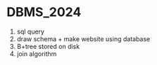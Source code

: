 # DBMS_2024
1. sql query
2. draw schema + make website using database
3. B+tree stored on disk
4. join algorithm  
